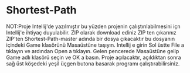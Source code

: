 # Shortest-Path
NOT:Proje Intellij'de yazılmıştır bu yüzden projenin çalıştırılabilmesini içn Intellij'e ihtiyaç duyulabilir.
ZIP olarak download ediniz
ZIP ten çıkarınız
ZIP'ten Shortest-Path-master adında bir dosya çıkacaktır bu dosyanın içindeki Game klasörünü Masaüstüne taşıyın.
Intellij e girin 
Sol üstte File a tıklayın ve ardından Open a tıklayın.
Gelen pencerede Masaüstüne gelip Game adlı klasörü seçin ve OK a basın.
Proje açılacaktır, açıldıktan sonra sağ üst köşedeki yeşil üçgen butona basarak programı çalıştırabilirsiniz.
